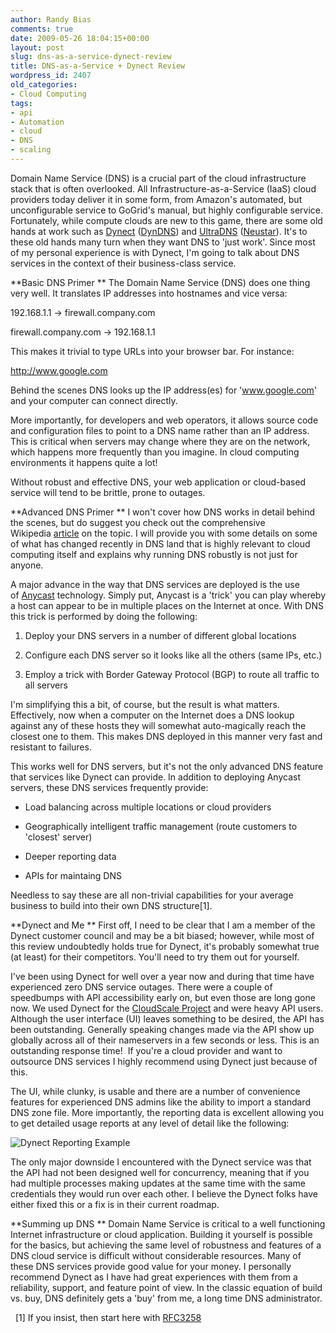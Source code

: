```yaml
---
author: Randy Bias
comments: true
date: 2009-05-26 18:04:15+00:00
layout: post
slug: dns-as-a-service-dynect-review
title: DNS-as-a-Service + Dynect Review
wordpress_id: 2407
old_categories:
- Cloud Computing
tags:
- api
- Automation
- cloud
- DNS
- scaling
---
```


Domain Name Service (DNS) is a crucial part of the cloud infrastructure stack that is often overlooked. All Infrastructure-as-a-Service (IaaS) cloud providers today deliver it in some form, from Amazon's automated, but unconfigurable service to GoGrid's manual, but highly configurable service. Fortunately, while compute clouds are new to this game, there are some old hands at work such as [Dynect](http://www.dynect.com) ([DynDNS](http://www.dyndns.com)) and [UltraDNS](http://www.ultradns.com/) ([Neustar](http://www.neustar.biz/)). It's to these old hands many turn when they want DNS to 'just work'. Since most of my personal experience is with Dynect, I'm going to talk about DNS services in the context of their business-class service.          
  

**Basic DNS Primer
** The Domain Name Service (DNS) does one thing very well. It translates IP addresses into hostnames and vice versa:


192.168.1.1 -> firewall.company.com

firewall.company.com -> 192.168.1.1</blockquote>


This makes it trivial to type URLs into your browser bar. For instance:


http://www.google.com</blockquote>


Behind the scenes DNS looks up the IP address(es) for 'www.google.com' and your computer can connect directly.

More importantly, for developers and web operators, it allows source code and configuration files to point to a DNS name rather than an IP address. This is critical when servers may change where they are on the network, which happens more frequently than you imagine. In cloud computing environments it happens quite a lot!

Without robust and effective DNS, your web application or cloud-based service will tend to be brittle, prone to outages.

**Advanced DNS Primer
** I won't cover how DNS works in detail behind the scenes, but do suggest you check out the comprehensive Wikipedia [article](http://en.wikipedia.org/wiki/Domain_Name_System) on the topic. I will provide you with some details on some of what has changed recently in DNS land that is highly relevant to cloud computing itself and explains why running DNS robustly is not just for anyone.

A major advance in the way that DNS services are deployed is the use of [Anycast](http://en.wikipedia.org/wiki/Anycast) technology. Simply put, Anycast is a 'trick' you can play whereby a host can appear to be in multiple places on the Internet at once. With DNS this trick is performed by doing the following:



	
  1. Deploy your DNS servers in a number of different global locations

	
  2. Configure each DNS server so it looks like all the others (same IPs, etc.)

	
  3. Employ a trick with Border Gateway Protocol (BGP) to route all traffic to all servers


I'm simplifying this a bit, of course, but the result is what matters. Effectively, now when a computer on the Internet does a DNS lookup against any of these hosts they will somewhat auto-magically reach the closest one to them. This makes DNS deployed in this manner very fast and resistant to failures.

This works well for DNS servers, but it's not the only advanced DNS feature that services like Dynect can provide. In addition to deploying Anycast servers, these DNS services frequently provide:

	
  * Load balancing across multiple locations or cloud providers

	
  * Geographically intelligent traffic management (route customers to 'closest' server)

	
  * Deeper reporting data

	
  * APIs for maintaing DNS


Needless to say these are all non-trivial capabilities for your average business to build into their own DNS structure[1].

**Dynect and Me
** First off, I need to be clear that I am a member of the Dynect customer council and may be a bit biased; however, while most of this review undoubtedly holds true for Dynect, it's probably somewhat true (at least) for their competitors. You'll need to try them out for yourself.

I've been using Dynect for well over a year now and during that time have experienced zero DNS service outages. There were a couple of speedbumps with API accessibility early on, but even those are long gone now. We used Dynect for the [CloudScale Project](http://neotactics.com/cloudscale) and were heavy API users. Although the user interface (UI) leaves something to be desired, the API has been outstanding. Generally speaking changes made via the API show up globally across all of their nameservers in a few seconds or less. This is an outstanding response time!  If you're a cloud provider and want to outsource DNS services I highly recommend using Dynect just because of this.

The UI, while clunky, is usable and there are a number of convenience features for experienced DNS admins like the ability to import a standard DNS zone file. More importantly, the reporting data is excellent allowing you to get detailed usage reports at any level of detail like the following:

![Dynect Reporting Example](http://cloudscaling.com/wp-content/uploads/2009/05/dynect-report1.jpg)

The only major downside I encountered with the Dynect service was that the API had not been designed well for concurrency, meaning that if you had multiple processes making updates at the same time with the same credentials they would run over each other. I believe the Dynect folks have either fixed this or a fix is in their current roadmap.

**Summing up DNS
** Domain Name Service is critical to a well functioning Internet infrastructure or cloud application. Building it yourself is possible for the basics, but achieving the same level of robustness and features of a DNS cloud service is difficult without considerable resources. Many of these DNS services provide good value for your money. I personally recommend Dynect as I have had great experiences with them from a reliability, support, and feature point of view. In the classic equation of build vs. buy, DNS definitely gets a 'buy' from me, a long time DNS administrator.

 
[1] If you insist, then start here with [RFC3258](http://tools.ietf.org/html/rfc3258)

